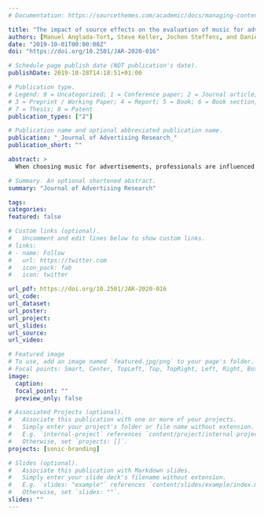 ```yaml
---
# Documentation: https://sourcethemes.com/academic/docs/managing-content/

title: "The impact of source effects on the evaluation of music for advertising: Differences between professionals and consumers"
authors: [Manuel Anglada-Tort, Steve Keller, Jochen Steffens, and Daniel Müllensiefen]
date: "2019-10-01T00:00:00Z"
doi: "https://doi.org/10.2501/JAR-2020-016"

# Schedule page publish date (NOT publication's date).
publishDate: 2019-10-28T14:18:51+01:00

# Publication type.
# Legend: 0 = Uncategorized; 1 = Conference paper; 2 = Journal article;
# 3 = Preprint / Working Paper; 4 = Report; 5 = Book; 6 = Book section;
# 7 = Thesis; 8 = Patent
publication_types: ["2"]

# Publication name and optional abbreviated publication name.
publication: "_Journal of Advertising Research_"
publication_short: ""

abstract: >
  When choosing music for advertisements, professionals are influenced by a large number of factors that could impair their judgment. This research examined source effects in the evaluation of advertising music by professionals and nonprofessionals. Results showed that advertising professionals gave significantly more favorable evaluations—higher in quality, authenticity, and expected cost—when they thought the music was sourced from performing artists compared with less credible and attractive sources. In contrast, nonprofessionals were not affected by source cues at all. The interplay between professionals’ and nonprofessionals’ perceptions of advertising music and the potential financial impact for brands are discussed.

# Summary. An optional shortened abstract.
summary: "Journal of Advertising Research"

tags:
categories: 
featured: false

# Custom links (optional).
#   Uncomment and edit lines below to show custom links.
# links:
# - name: Follow
#   url: https://twitter.com
#   icon_pack: fab
#   icon: twitter

url_pdf: https://doi.org/10.2501/JAR-2020-016
url_code:
url_dataset:
url_poster:
url_project:
url_slides:
url_source:
url_video:

# Featured image
# To use, add an image named `featured.jpg/png` to your page's folder. 
# Focal points: Smart, Center, TopLeft, Top, TopRight, Left, Right, BottomLeft, Bottom, BottomRight.
image:
  caption:
  focal_point: ""
  preview_only: false

# Associated Projects (optional).
#   Associate this publication with one or more of your projects.
#   Simply enter your project's folder or file name without extension.
#   E.g. `internal-project` references `content/project/internal-project/index.md`.
#   Otherwise, set `projects: []`.
projects: [sonic-branding]

# Slides (optional).
#   Associate this publication with Markdown slides.
#   Simply enter your slide deck's filename without extension.
#   E.g. `slides: "example"` references `content/slides/example/index.md`.
#   Otherwise, set `slides: ""`.
slides: ""
---
```


